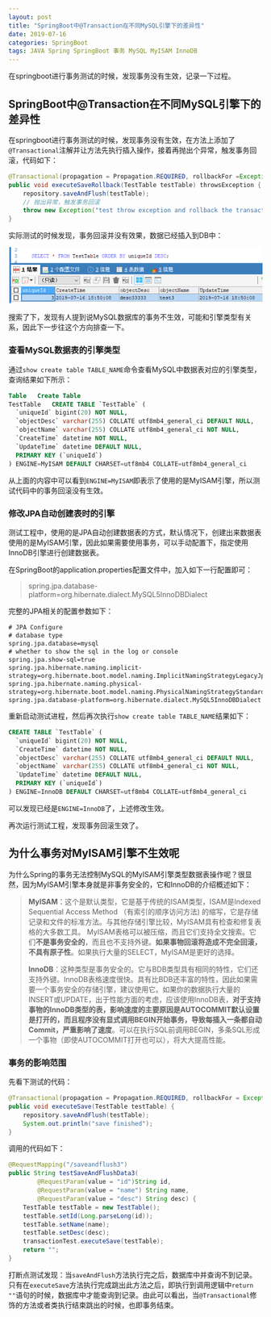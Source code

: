 ```yaml
---
layout: post
title: "SpringBoot中@Transaction在不同MySQL引擎下的差异性"
date: 2019-07-16
categories: SpringBoot
tags: JAVA Spring SpringBoot 事务 MySQL MyISAM InnoDB
---
```


在springboot进行事务测试的时候，发现事务没有生效，记录一下过程。





## SpringBoot中@Transaction在不同MySQL引擎下的差异性

在springboot进行事务测试的时候，发现事务没有生效，在方法上添加了`@Transactional`注解并让方法先执行插入操作，接着再抛出个异常，触发事务回滚，代码如下：

```java
@Transactional(propagation = Propagation.REQUIRED, rollbackFor =Exception.class)
public void executeSaveRollback(TestTable testTable) throwsException {
    repository.saveAndFlush(testTable);
    // 抛出异常，触发事务回滚
    throw new Exception("test throw exception and rollback the transaction...");
}
```
实际测试的时候发现，事务回滚并没有效果，数据已经插入到DB中：

![](/assets/post_pics/2019-07-16-springboot%20transaction.md/md_pics_2019-07-16-19-25-47.png)

搜索了下，发现有人提到说MySQL数据库的事务不生效，可能和引擎类型有关系，因此下一步往这个方向排查一下。


### 查看MySQL数据表的引擎类型

通过`show create table TABLE_NAME`命令查看MySQL中数据表对应的引擎类型，查询结果如下所示：

```sql
Table	Create Table
TestTable	CREATE TABLE `TestTable` (
  `uniqueId` bigint(20) NOT NULL,
  `objectDesc` varchar(255) COLLATE utf8mb4_general_ci DEFAULT NULL,
  `objectName` varchar(255) COLLATE utf8mb4_general_ci NOT NULL,
  `CreateTime` datetime NOT NULL,
  `UpdateTime` datetime DEFAULT NULL,
  PRIMARY KEY (`uniqueId`)
) ENGINE=MyISAM DEFAULT CHARSET=utf8mb4 COLLATE=utf8mb4_general_ci
```

从上面的内容中可以看到`ENGINE=MyISAM`即表示了使用的是MyISAM引擎，所以测试代码中的事务回滚没有生效。

### 修改JPA自动创建表时的引擎

测试工程中，使用的是JPA自动创建数据表的方式，默认情况下，创建出来数据表使用的是MyISAM引擎，因此如果需要使用事务，可以手动配置下，指定使用InnoDB引擎进行创建数据表。

在SpringBoot的application.properties配置文件中，加入如下一行配置即可：

> spring.jpa.database-platform=org.hibernate.dialect.MySQL5InnoDBDialect

完整的JPA相关的配置参数如下：

```properties
# JPA Configure
# database type
spring.jpa.database=mysql
# whether to show the sql in the log or console
spring.jpa.show-sql=true
spring.jpa.hibernate.naming.implicit-strategy=org.hibernate.boot.model.naming.ImplicitNamingStrategyLegacyJpaImpl
spring.jpa.hibernate.naming.physical-strategy=org.hibernate.boot.model.naming.PhysicalNamingStrategyStandardImpl
spring.jpa.database-platform=org.hibernate.dialect.MySQL5InnoDBDialect
```
重新启动测试进程，然后再次执行`show create table TABLE_NAME`结果如下：

```sql
CREATE TABLE `TestTable` (
  `uniqueId` bigint(20) NOT NULL,
  `CreateTime` datetime NOT NULL,
  `objectDesc` varchar(255) COLLATE utf8mb4_general_ci DEFAULT NULL,
  `objectName` varchar(255) COLLATE utf8mb4_general_ci NOT NULL,
  `UpdateTime` datetime DEFAULT NULL,
  PRIMARY KEY (`uniqueId`)
) ENGINE=InnoDB DEFAULT CHARSET=utf8mb4 COLLATE=utf8mb4_general_ci
```

可以发现已经是`ENGINE=InnoDB`了，上述修改生效。

再次运行测试工程，发现事务回滚生效了。

## 为什么事务对MyISAM引擎不生效呢

为什么Spring的事务无法控制MySQL的MyISAM引擎类型数据表操作呢？很显然，因为MyISAM引擎本身就是非事务安全的，它和InnoDB的介绍概述如下：

> **MyISAM**：这个是默认类型，它是基于传统的ISAM类型，ISAM是Indexed Sequential Access Method （有索引的顺序访问方法) 的缩写，它是存储记录和文件的标准方法。与其他存储引擎比较，MyISAM具有检查和修复表格的大多数工具。 MyISAM表格可以被压缩，而且它们支持全文搜索。它们**不是事务安全的**，而且也不支持外键。**如果事物回滚将造成不完全回滚，不具有原子性**。如果执行大量的SELECT，MyISAM是更好的选择。
> 
> **InnoDB**：这种类型是事务安全的。它与BDB类型具有相同的特性，它们还支持外键。InnoDB表格速度很快。具有比BDB还丰富的特性，因此如果需要一个事务安全的存储引擎，建议使用它。如果你的数据执行大量的INSERT或UPDATE，出于性能方面的考虑，应该使用InnoDB表，**对于支持事物的InnoDB类型的表，影响速度的主要原因是AUTOCOMMIT默认设置是打开的，而且程序没有显式调用BEGIN开始事务，导致每插入一条都自动Commit，严重影响了速度**。可以在执行SQL前调用BEGIN，多条SQL形成一个事物（即使AUTOCOMMIT打开也可以），将大大提高性能。

### 事务的影响范围

先看下测试的代码：

```java
@Transactional(propagation = Propagation.REQUIRED, rollbackFor = Exception.class)
public void executeSave(TestTable testTable) {
    repository.saveAndFlush(testTable);
    System.out.println("save finished");
}
```

调用的代码如下：

```java
@RequestMapping("/saveandflush3")
public String testSaveAndFlushData3(
        @RequestParam(value = "id")String id,
        @RequestParam(value = "name") String name,
        @RequestParam(value = "desc") String desc) {
    TestTable testTable = new TestTable();
    testTable.setId(Long.parseLong(id));
    testTable.setName(name);
    testTable.setDesc(desc);
    transactionTest.executeSave(testTable);
    return "";
}
```

打断点测试发现：当`saveAndFlush`方法执行完之后，数据库中并查询不到记录。只有在`executeSave`方法执行完成跳出此方法之后，即执行到调用逻辑中`return ""`语句的时候，数据库中才能查询到记录。由此可以看出，当`@Transactional`修饰的方法或者类执行结束跳出的时候，也即事务结束。

